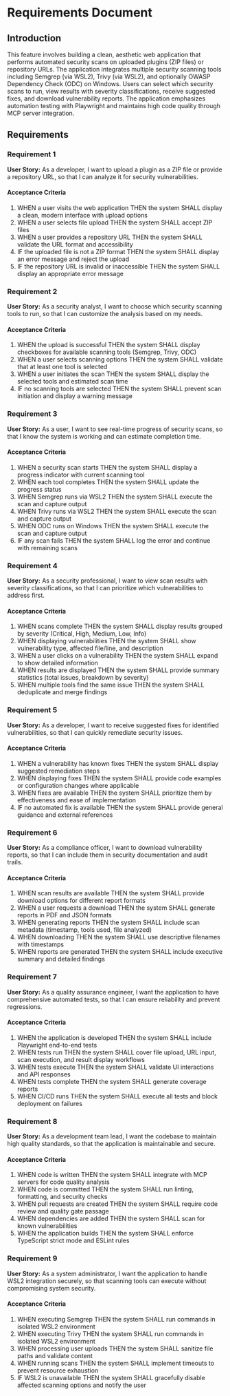 # Requirements Document

## Introduction

This feature involves building a clean, aesthetic web application that performs automated security scans on uploaded plugins (ZIP files) or repository URLs. The application integrates multiple security scanning tools including Semgrep (via WSL2), Trivy (via WSL2), and optionally OWASP Dependency Check (ODC) on Windows. Users can select which security scans to run, view results with severity classifications, receive suggested fixes, and download vulnerability reports. The application emphasizes automation testing with Playwright and maintains high code quality through MCP server integration.

## Requirements

### Requirement 1

**User Story:** As a developer, I want to upload a plugin as a ZIP file or provide a repository URL, so that I can analyze it for security vulnerabilities.

#### Acceptance Criteria

1. WHEN a user visits the web application THEN the system SHALL display a clean, modern interface with upload options
2. WHEN a user selects file upload THEN the system SHALL accept ZIP files 
3. WHEN a user provides a repository URL THEN the system SHALL validate the URL format and accessibility
4. IF the uploaded file is not a ZIP format THEN the system SHALL display an error message and reject the upload
5. IF the repository URL is invalid or inaccessible THEN the system SHALL display an appropriate error message

### Requirement 2

**User Story:** As a security analyst, I want to choose which security scanning tools to run, so that I can customize the analysis based on my needs.

#### Acceptance Criteria

1. WHEN the upload is successful THEN the system SHALL display checkboxes for available scanning tools (Semgrep, Trivy, ODC)
2. WHEN a user selects scanning options THEN the system SHALL validate that at least one tool is selected
3. WHEN a user initiates the scan THEN the system SHALL display the selected tools and estimated scan time
4. IF no scanning tools are selected THEN the system SHALL prevent scan initiation and display a warning message

### Requirement 3

**User Story:** As a user, I want to see real-time progress of security scans, so that I know the system is working and can estimate completion time.

#### Acceptance Criteria

1. WHEN a security scan starts THEN the system SHALL display a progress indicator with current scanning tool
2. WHEN each tool completes THEN the system SHALL update the progress status
3. WHEN Semgrep runs via WSL2 THEN the system SHALL execute the scan and capture output
4. WHEN Trivy runs via WSL2 THEN the system SHALL execute the scan and capture output
5. WHEN ODC runs on Windows THEN the system SHALL execute the scan and capture output
6. IF any scan fails THEN the system SHALL log the error and continue with remaining scans

### Requirement 4

**User Story:** As a security professional, I want to view scan results with severity classifications, so that I can prioritize which vulnerabilities to address first.

#### Acceptance Criteria

1. WHEN scans complete THEN the system SHALL display results grouped by severity (Critical, High, Medium, Low, Info)
2. WHEN displaying vulnerabilities THEN the system SHALL show vulnerability type, affected file/line, and description
3. WHEN a user clicks on a vulnerability THEN the system SHALL expand to show detailed information
4. WHEN results are displayed THEN the system SHALL provide summary statistics (total issues, breakdown by severity)
5. WHEN multiple tools find the same issue THEN the system SHALL deduplicate and merge findings

### Requirement 5

**User Story:** As a developer, I want to receive suggested fixes for identified vulnerabilities, so that I can quickly remediate security issues.

#### Acceptance Criteria

1. WHEN a vulnerability has known fixes THEN the system SHALL display suggested remediation steps
2. WHEN displaying fixes THEN the system SHALL provide code examples or configuration changes where applicable
3. WHEN fixes are available THEN the system SHALL prioritize them by effectiveness and ease of implementation
4. IF no automated fix is available THEN the system SHALL provide general guidance and external references

### Requirement 6

**User Story:** As a compliance officer, I want to download vulnerability reports, so that I can include them in security documentation and audit trails.

#### Acceptance Criteria

1. WHEN scan results are available THEN the system SHALL provide download options for different report formats
2. WHEN a user requests a download THEN the system SHALL generate reports in PDF and JSON formats
3. WHEN generating reports THEN the system SHALL include scan metadata (timestamp, tools used, file analyzed)
4. WHEN downloading THEN the system SHALL use descriptive filenames with timestamps
5. WHEN reports are generated THEN the system SHALL include executive summary and detailed findings

### Requirement 7

**User Story:** As a quality assurance engineer, I want the application to have comprehensive automated tests, so that I can ensure reliability and prevent regressions.

#### Acceptance Criteria

1. WHEN the application is developed THEN the system SHALL include Playwright end-to-end tests
2. WHEN tests run THEN the system SHALL cover file upload, URL input, scan execution, and result display workflows
3. WHEN tests execute THEN the system SHALL validate UI interactions and API responses
4. WHEN tests complete THEN the system SHALL generate coverage reports
5. WHEN CI/CD runs THEN the system SHALL execute all tests and block deployment on failures

### Requirement 8

**User Story:** As a development team lead, I want the codebase to maintain high quality standards, so that the application is maintainable and secure.

#### Acceptance Criteria

1. WHEN code is written THEN the system SHALL integrate with MCP servers for code quality analysis
2. WHEN code is committed THEN the system SHALL run linting, formatting, and security checks
3. WHEN pull requests are created THEN the system SHALL require code review and quality gate passage
4. WHEN dependencies are added THEN the system SHALL scan for known vulnerabilities
5. WHEN the application builds THEN the system SHALL enforce TypeScript strict mode and ESLint rules

### Requirement 9

**User Story:** As a system administrator, I want the application to handle WSL2 integration securely, so that scanning tools can execute without compromising system security.

#### Acceptance Criteria

1. WHEN executing Semgrep THEN the system SHALL run commands in isolated WSL2 environment
2. WHEN executing Trivy THEN the system SHALL run commands in isolated WSL2 environment  
3. WHEN processing user uploads THEN the system SHALL sanitize file paths and validate content
4. WHEN running scans THEN the system SHALL implement timeouts to prevent resource exhaustion
5. IF WSL2 is unavailable THEN the system SHALL gracefully disable affected scanning options and notify the user